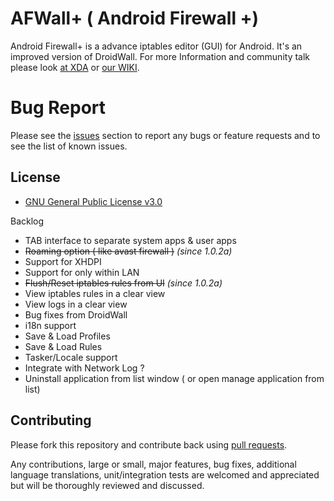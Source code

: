 AFWall+ ( Android Firewall +)
======
Android Firewall+ is a advance iptables editor (GUI) for Android. It's an improved version of DroidWall. For more Information and community talk please look [at XDA](http://forum.xda-developers.com/showthread.php?t=1957231) or [our WIKI](https://github.com/ukanth/afwall/wiki).


Bug Report
======
Please see the [issues](https://github.com/ukanth/afwall/issues) section to
report any bugs or feature requests and to see the list of known issues.

## License

* [GNU General Public License v3.0](https://www.gnu.org/licenses/gpl.html)

Backlog
* TAB interface to separate system apps & user apps 
* ~~Roaming option ( like avast firewall )~~ <i>(since 1.0.2a)</i>
* Support for XHDPI
* Support for only within LAN 
* ~~Flush/Reset iptables rules from UI~~ <i>(since 1.0.2a)</i>
* View iptables rules in a clear view 
* View logs in a clear view
* Bug fixes from DroidWall
* i18n support
* Save & Load Profiles
* Save & Load Rules
* Tasker/Locale support
* Integrate with Network Log ? 
* Uninstall application from list window ( or open manage application from list)


## Contributing

Please fork this repository and contribute back using
[pull requests](https://github.com/ukanth/afwall/pulls).

Any contributions, large or small, major features, bug fixes, additional
language translations, unit/integration tests are welcomed and appreciated
but will be thoroughly reviewed and discussed.